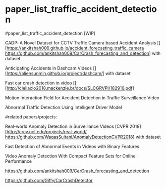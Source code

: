 # paper_list_traffic_accident_detection
#paper_list_traffic_accident_detection [WIP]

CADP: A Novel Dataset for CCTV Traffic Camera based Accident Analysis [][https://ankitshah009.github.io/accident_forecasting_traffic_camera https://github.com/ankitshah009/CarCrash_forecasting_and_detection] with dataset

Anticipating Accidents in Dashcam Videos [][https://aliensunmin.github.io/project/dashcam/] with dataset

Fast car crash detection in video [][http://cleilaclo2018.mackenzie.br/docs/SLCGRVPI/182916.pdf]

Motion Interaction Field for Accident Detection in Traffic Surveillance Video

Abnormal Traffic Detection Using Intelligent Driver Model


#related papers/projects:

Real-world Anomaly Detection in Surveillance Videos [CVPR 2018][http://crcv.ucf.edu/projects/real-world/ https://github.com/WaqasSultani/AnomalyDetectionCVPR2018] with dataset

Fast Detection of Abnormal Events in Videos with Binary Features

Video Anomaly Detection With Compact Feature Sets for Online Performance

https://github.com/ankitshah009/CarCrash_forecasting_and_detection

https://github.com/Giffy/CarCrashDetector
